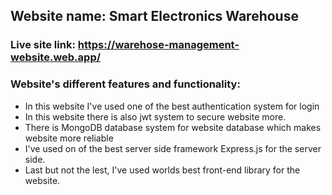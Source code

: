 ## Website name: Smart Electronics Warehouse


 ### Live site link: https://warehose-management-website.web.app/

 ### Website's different features and functionality:
 * In this website I've used one of the best authentication system for login
 * In this website there is also jwt system to secure website more.
 * There is MongoDB database system for website database which makes website more reliable
 * I've used on of the best server side framework Express.js for the server side.
 * Last but not the lest, I've used worlds best front-end library for the website.
